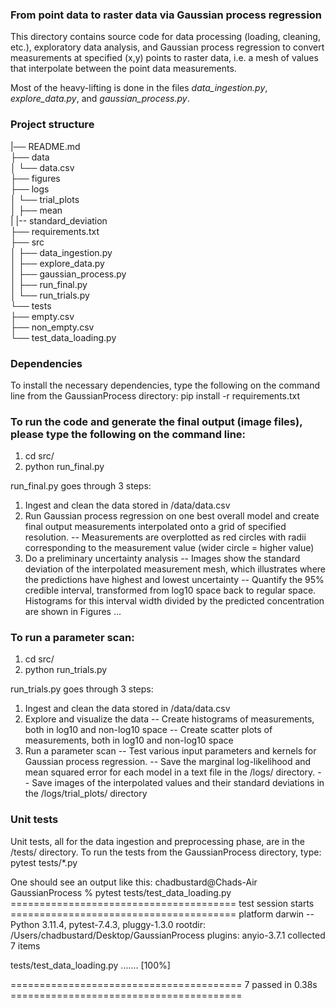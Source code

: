 ### From point data to raster data via Gaussian process regression

This directory contains source code for data processing (loading, cleaning, etc.), exploratory data analysis, and Gaussian process regression to convert measurements at specified (x,y) points to raster data, i.e. a mesh of values that interpolate between the point data measurements. 

Most of the heavy-lifting is done in the files *data_ingestion.py*, *explore_data.py*, and *gaussian_process.py*. 

### Project structure
|── README.md  
├── data  
│   └── data.csv  
├── figures  
├── logs   
│   └── trial_plots  
│       ├── mean  
|       |-- standard_deviation  
├── requirements.txt  
├── src  
│   ├── data_ingestion.py  
│   ├── explore_data.py  
│   ├── gaussian_process.py  
│   ├── run_final.py  
│   └── run_trials.py  
└── tests  
    ├── empty.csv  
    ├── non_empty.csv  
    └── test_data_loading.py  

### Dependencies
To install the necessary dependencies, type the following on the command line from the GaussianProcess directory:
pip install -r requirements.txt

### To run the code and generate the final output (image files), please type the following on the command line:
1. cd src/
2. python run_final.py

run_final.py goes through 3 steps:
1. Ingest and clean the data stored in /data/data.csv
2. Run Gaussian process regression on one best overall model and create final output 
    measurements interpolated onto a grid of specified resolution.
    -- Measurements are overplotted as red circles with radii corresponding to the measurement value (wider circle =  higher value)
3. Do a preliminary uncertainty analysis
    -- Images show the standard deviation of the interpolated measurement mesh, which illustrates where the predictions have highest and lowest uncertainty
    -- Quantify the 95% credible interval, transformed from log10 space back to regular space. Histograms for this interval width divided by the predicted concentration are shown in Figures ...

### To run a parameter scan:
1. cd src/
2. python run_trials.py

run_trials.py goes through 3 steps:
1. Ingest and clean the data stored in /data/data.csv
2. Explore and visualize the data
    -- Create histograms of measurements, both in log10 and non-log10 space
    -- Create scatter plots of measurements, both in log10 and non-log10 space
3. Run a parameter scan
    -- Test various input parameters and kernels for Gaussian process regression.
    -- Save the marginal log-likelihood and mean squared error for each model in a text file in the /logs/ directory.
    -- Save images of the interpolated values and their standard deviations in the /logs/trial_plots/ directory 


### Unit tests
Unit tests, all for the data ingestion and preprocessing phase, are in the /tests/ directory.
To run the tests from the GaussianProcess directory, type:
pytest tests/*.py

One should see an output like this:
chadbustard@Chads-Air GaussianProcess % pytest tests/test_data_loading.py 
======================================= test session starts =======================================
platform darwin -- Python 3.11.4, pytest-7.4.3, pluggy-1.3.0
rootdir: /Users/chadbustard/Desktop/GaussianProcess
plugins: anyio-3.7.1
collected 7 items                                                                                 

tests/test_data_loading.py .......                                                          [100%]

======================================== 7 passed in 0.38s ========================================


    